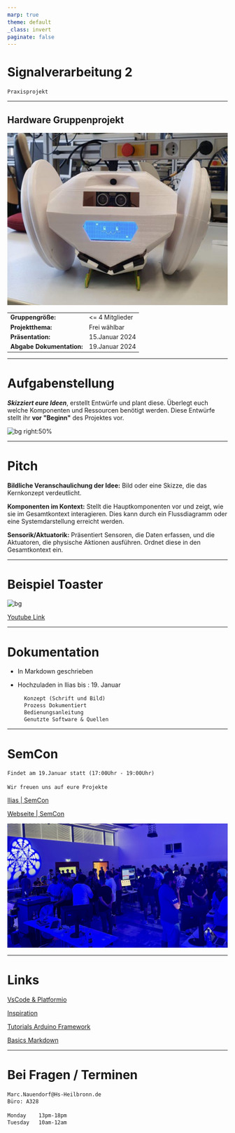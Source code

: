 ```yaml
---
marp: true
theme: default
_class: invert
paginate: false         
---
```



# Signalverarbeitung 2
    Praxisprojekt

---

## Hardware Gruppenprojekt

![bg left:40%](https://github.com/Nr44suessauer/MarkdownSheets/blob/main/Presentations/Pictures/Boombot.jpg.png?raw=true)

|  |  |
| ----------- | ----------- |
| **Gruppengröße:**| <= 4 Mitglieder |
| **Projektthema:** | Frei wählbar |
| **Präsentation:** | 15.Januar 2024 |
| **Abgabe Dokumentation:**  | 19.Januar 2024 |

---
# Aufgabenstellung
***Skizziert eure Ideen***, erstellt Entwürfe und plant diese. Überlegt euch welche Komponenten und Ressourcen benötigt werden. Diese Entwürfe stellt ihr **vor "Beginn"** des Projektes vor.

![bg right:50%](https://github.com/Nr44suessauer/MarkdownSheets/blob/main/Presentations/Pictures/CleanBot.jpg.png?raw=true)

---

# Pitch

**Bildliche Veranschaulichung der Idee:**
Bild oder eine Skizze, die das Kernkonzept verdeutlicht.

**Komponenten im Kontext:**
Stellt die Hauptkomponenten vor und zeigt, wie sie im Gesamtkontext interagieren. Dies kann durch ein Flussdiagramm oder eine Systemdarstellung erreicht werden.

**Sensorik/Aktuatorik:**
Präsentiert Sensoren, die Daten erfassen, und die Aktuatoren, die physische Aktionen ausführen. Ordnet diese in den Gesamtkontext ein.

---
# **Beispiel Toaster**

![bg ](https://cdn.mos.cms.futurecdn.net/gJgptKbP2g3hyJjqnPcUan-1200-80.jpg)

[Youtube Link](
 https://www.youtube.com/watch?v=DXrW-V-TpqE)

---

# **Dokumentation**

- In Markdown geschrieben
- Hochzuladen in Ilias bis : 19. Januar

        Konzept (Schrift und Bild)
        Prozess Dokumentiert
        Bedienungsanleitung
        Genutzte Software & Quellen

---

# SemCon
    Findet am 19.Januar statt (17:00Uhr - 19:00Uhr)

    Wir freuen uns auf eure Projekte

[Ilias | SemCon](
 https://ilias.hs-heilbronn.de/ilias.php?ref_id=710107&cmdClass=ilrepositorygui&cmdNode=xq&baseClass=ilrepositorygui#il_mhead_t_focus)

[Webseite | SemCon](https://www.hs-heilbronn.de/de/semcon)

![bg right:50%](https://github.com/Nr44suessauer/MarkdownSheets/blob/main/Presentations/Pictures/semcon.jpg?raw=true)

---

# Links

[VsCode & Platformio](https://github.com/Nr44suessauer/MarkdownSheets/blob/main/Platformio/VsCode%26Platformio_Intruduction_DE.md)

[Inspiration](https://www.youtube.com/playlist?list=PLQ6JQ5ZKEZn9YALmsY5SoPJMMOneK5-rn)

[Tutorials Arduino Framework](https://docs.arduino.cc/built-in-examples/control-structures/SwitchCase2)

[Basics Markdown](https://www.markdownguide.org/basic-syntax/)

---
# Bei Fragen / Terminen
    Marc.Nauendorf@Hs-Heilbronn.de
    Büro: A328

    Monday    13pm-18pm 
    Tuesday   10am-12am 
